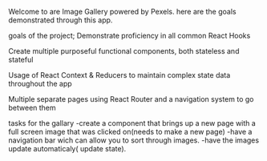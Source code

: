 Welcome to are Image Gallery powered by Pexels. here are the goals demonstrated through this app.

goals of the project;
Demonstrate proficiency in all common React Hooks

Create multiple purposeful functional components, both stateless and stateful

Usage of React Context & Reducers to maintain complex state data throughout the app

Multiple separate pages using React Router and a navigation system to go between them

<!-- Usage of a component library -->

tasks for the gallary
-create a component that brings up a new page with a full screen image that was clicked on(needs to make a new page)
-have a navigation bar wich can allow you to sort through images.
-have the images update automaticaly( update state).
